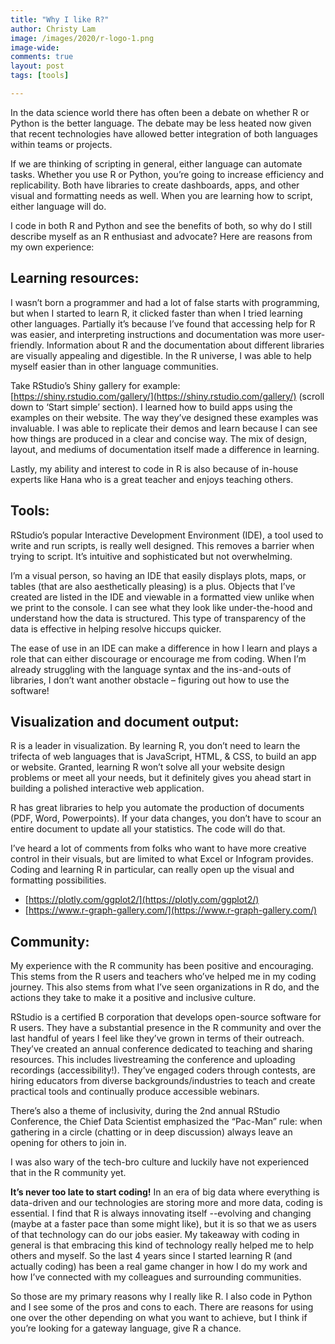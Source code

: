 ```yaml
---
title: "Why I like R?"
author: Christy Lam
image: /images/2020/r-logo-1.png
image-wide:
comments: true
layout: post
tags: [tools]

---
```


In the data science world there has often been a debate on whether R or Python is the better language. The debate may be less heated now given that recent technologies have allowed better integration of both languages within teams or projects. 

If we are thinking of scripting in general, either language can automate tasks. Whether you use R or Python, you’re going to increase efficiency and replicability. Both have libraries to create dashboards, apps, and other visual and formatting needs as well. When you are learning how to script, either language will do. 

I code in both R and Python and see the benefits of both, so why do I still describe myself as an R enthusiast and advocate? Here are reasons from my own experience:

## Learning resources: 
I wasn’t born a programmer and had a lot of false starts with programming, but when I started to learn R, it clicked faster than when I tried learning other languages. Partially it’s because I’ve found that accessing help for R was easier, and interpreting instructions and documentation was more user-friendly. Information about R and the documentation about different libraries are visually appealing and digestible. In the R universe, I was able to help myself easier than in other language communities. 

Take RStudio’s Shiny gallery for example: [https://shiny.rstudio.com/gallery/](https://shiny.rstudio.com/gallery/) (scroll down to ‘Start simple’ section). I learned how to build apps using the examples on their website. The way they’ve designed these examples was invaluable. I was able to replicate their demos and learn because I can see how things are produced in a clear and concise way. The mix of design, layout, and mediums of documentation itself made a difference in learning. 

Lastly, my ability and interest to code in R is also because of in-house experts like Hana who is a great teacher and enjoys teaching others.

## Tools:
RStudio’s popular Interactive Development Environment (IDE), a tool used to write and run scripts, is really well designed. This removes a barrier when trying to script. It’s intuitive and sophisticated but not overwhelming. 

I’m a visual person, so having an IDE that easily displays plots, maps, or tables (that are also aesthetically pleasing) is a plus. Objects that I’ve created are listed in the IDE and viewable in a formatted view unlike when we print to the console. I can see what they look like under-the-hood and understand how the data is structured. This type of transparency of the data is effective in helping resolve hiccups quicker.

The ease of use in an IDE can make a difference in how I learn and plays a role that can either discourage or encourage me from coding. When I’m already struggling with the language syntax and the ins-and-outs of libraries, I don’t want another obstacle – figuring out how to use the software!

## Visualization and document output:
R is a leader in visualization. By learning R, you don’t need to learn the trifecta of web languages that is JavaScript, HTML, & CSS, to build an app or website. Granted, learning R won’t solve all your website design problems or meet all your needs, but it definitely gives you ahead start in building a polished interactive web application.

R has great libraries to help you automate the production of documents (PDF, Word, Powerpoints). If your data changes, you don’t have to scour an entire document to update all your statistics. The code will do that.

I’ve heard a lot of comments from folks who want to have more creative control in their visuals, but are limited to what Excel or Infogram provides. Coding and learning R in particular, can really open up the visual and formatting possibilities.
* [https://plotly.com/ggplot2/](https://plotly.com/ggplot2/)
* [https://www.r-graph-gallery.com/](https://www.r-graph-gallery.com/)

## Community:
My experience with the R community has been positive and encouraging. This stems from the R users and teachers who’ve helped me in my coding journey. This also stems from what I’ve seen organizations in R do, and the actions they take to make it a positive and inclusive culture.

RStudio is a certified B corporation that develops open-source software for R users. They have a substantial presence in the R community and over the last handful of years I feel like they’ve grown in terms of their outreach. They’ve created an annual conference dedicated to teaching and sharing resources. This includes livestreaming the conference and uploading recordings (accessibility!). They’ve engaged coders through contests, are hiring educators from diverse backgrounds/industries to teach and create practical tools and continually produce accessible webinars. 

There’s also a theme of inclusivity, during the 2nd annual RStudio Conference, the Chief Data Scientist emphasized the “Pac-Man” rule: when gathering in a circle (chatting or in deep discussion) always leave an opening for others to join in.

I was also wary of the tech-bro culture and luckily have not experienced that in the R community yet. 

**It’s never too late to start coding!**
In an era of big data where everything is data-driven and our technologies are storing more and more data, coding is essential. I find that R is always innovating itself --evolving and changing (maybe at a faster pace than some might like), but it is so that we as users of that technology can do our jobs easier. My takeaway with coding in general is that embracing this kind of technology really helped me to help others and myself. So the last 4 years since I started learning R (and actually coding) has been a real game changer in how I do my work and how I’ve connected with my colleagues and surrounding communities. 

So those are my primary reasons why I really like R. I also code in Python and I see some of the pros and cons to each. There are reasons for using one over the other depending on what you want to achieve, but I think if you’re looking for a gateway language, give R a chance. 


 



